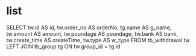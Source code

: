 list
===
SELECT
  tw.id AS id,
  tw.order_no AS orderNo,
  tg.name AS g_name,
  tw.amount AS amount,
  tw.poundage AS poundage,
  tw.bank AS bank,
  tw.create_time AS createTime,
  tw.type AS w_type
FROM tb_withdrawal tw
  LEFT JOIN tb_group tg ON tw.group_id = tg.id
